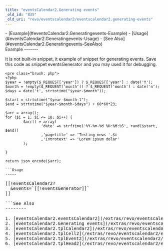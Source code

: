 ```yaml
---
title: "eventsCalendar2.Generating events"
_old_id: "835"
_old_uri: "revo/eventscalendar2/eventscalendar2.generating-events"
---
```


<div>- [Example](#eventsCalendar2.Generatingevents-Example)
- [Usage](#eventsCalendar2.Generatingevents-Usage)
- [See Also](#eventsCalendar2.Generatingevents-SeeAlso)

</div>Example
-------

It is not built-in snippet, it example of snippet for generating events. Save this code as snippet eventsGenerator and you may used it for debugging.

```
<pre class="brush: php">
<?php
$year = !empty($_REQUEST['year']) ? $_REQUEST['year'] : date('Y');
$month = !empty($_REQUEST['month']) ? $_REQUEST['month'] : date('n');
$days = date('t', strtotime("$year-$month"));

$start = strtotime("$year-$month-1");
$end = strtotime("$year-$month-$days") + 60*60*23;

$arr = array();
for ($i = 1; $i <= 10; $i++) {
        $arr[] = array(
                'date' => strftime('%Y-%m-%d %H:%M:%S', rand($start, $end))
                ,'pagetitle' => 'Testing news '.$i
                ,'introtext' => 'Lorem ipsum dolar'
        );

}

return json_encode($arr);

```Usage
-----

```
<pre class="brush: php">
[[!eventsCalendar2?
  &events=`[[!eventsGenerator]]`
]]

```See Also
--------

1. [eventsCalendar2.eventsCalendar2](/extras/revo/eventscalendar2/eventscalendar2.eventscalendar2)
2. [eventsCalendar2.Generating events](/extras/revo/eventscalendar2/eventscalendar2.generating-events)
3. [eventsCalendar2.tplCalendar2](/extras/revo/eventscalendar2/eventscalendar2.tplcalendar2)
4. [eventsCalendar2.tplCell2](/extras/revo/eventscalendar2/eventscalendar2.tplcell2)
5. [eventsCalendar2.tplEvent2](/extras/revo/eventscalendar2/eventscalendar2.tplevent2)
6. [eventsCalendar2.tplHead2](/extras/revo/eventscalendar2/eventscalendar2.tplhead2)

  